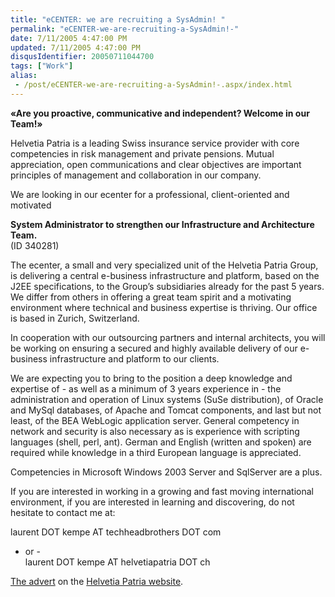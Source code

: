 ```yaml
---
title: "eCENTER: we are recruiting a SysAdmin! "
permalink: "eCENTER-we-are-recruiting-a-SysAdmin!-"
date: 7/11/2005 4:47:00 PM
updated: 7/11/2005 4:47:00 PM
disqusIdentifier: 20050711044700
tags: ["Work"]
alias:
 - /post/eCENTER-we-are-recruiting-a-SysAdmin!-.aspx/index.html
---
```

<span style="FONT-WEIGHT: bold">«Are you proactive, communicative and 
independent? Welcome in our Team!»</span>  

Helvetia Patria is a leading 
Swiss insurance service provider with core competencies in risk management and 
private pensions. Mutual appreciation, open communications and clear objectives 
are important principles of management and collaboration in our 
company.  
<!-- more -->

We are looking in our ecenter for a professional, 
client-oriented and motivated  

<span style="FONT-WEIGHT: bold">System 
Administrator to strengthen our Infrastructure and Architecture 
Team.</span>  
(ID 340281)  

The ecenter, a small and very specialized 
unit of the Helvetia Patria Group, is delivering a central e-business 
infrastructure and platform, based on the J2EE specifications, to the Group’s 
subsidiaries already for the past 5 years. We differ from others in offering a 
great team spirit and a motivating environment where technical and business 
expertise is thriving. Our office is based in Zurich, Switzerland.  

In 
cooperation with our outsourcing partners and internal architects, you will be 
working on ensuring a secured and highly available delivery of our e-business 
infrastructure and platform to our clients.  

We are expecting you to bring 
to the position a deep knowledge and expertise of - as well as a minimum of 3 
years experience in - the administration and operation of Linux systems (SuSe 
distribution), of Oracle and MySql databases, of Apache and Tomcat components, 
and last but not least, of the BEA WebLogic application server. General 
competency in network and security is also necessary as is experience with 
scripting languages (shell, perl, ant). German and English (written and spoken) 
are required while knowledge in a third European language is 
appreciated.  

Competencies in Microsoft Windows 2003 Server and SqlServer 
are a plus.  

If you are interested in working in a growing and fast moving 
international environment, if you are interested in learning and discovering, do 
not hesitate to contact me at:  

laurent DOT kempe AT techheadbrothers DOT 
com  
- or -  
laurent DOT kempe AT helvetiapatria DOT ch  

[The 
advert](http://www.jobs.ch/inserate_detail.php?inserat_id=340281&rubrik_id=125&psprachcode=de) on the [Helvetia Patria 
website](http://www.helvetiapatria.ch).
